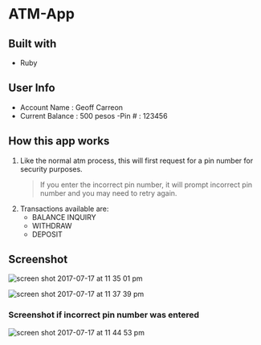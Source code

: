 # ATM-App

## Built with
- Ruby

## User Info
- Account Name : Geoff Carreon
- Current Balance : 500 pesos
-Pin # : 123456

## How this app works
1) Like the normal atm process, this will first request for a pin number for security purposes.
      > If you enter the incorrect pin number, it will prompt incorrect pin number and you may need to retry again.
2) Transactions available are:
     - BALANCE INQUIRY
     - WITHDRAW
     - DEPOSIT
     


## Screenshot 


![screen shot 2017-07-17 at 11 35 01 pm](https://user-images.githubusercontent.com/26729817/28276356-3efd4928-6b49-11e7-84a9-2a05a8e01b39.png)

![screen shot 2017-07-17 at 11 37 39 pm](https://user-images.githubusercontent.com/26729817/28276362-45a21d8a-6b49-11e7-8f45-0fa224680b35.png)


### Screenshot if incorrect pin number was entered


![screen shot 2017-07-17 at 11 44 53 pm](https://user-images.githubusercontent.com/26729817/28276652-23632fa6-6b4a-11e7-8730-4863cb43ca5f.png)

